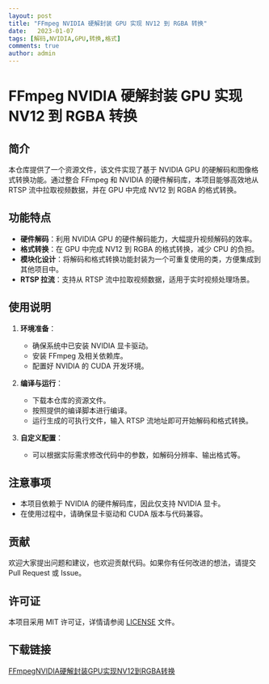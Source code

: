 ```yaml
---
layout: post
title: "FFmpeg NVIDIA 硬解封装 GPU 实现 NV12 到 RGBA 转换"
date:   2023-01-07
tags: [解码,NVIDIA,GPU,转换,格式]
comments: true
author: admin
---
```

# FFmpeg NVIDIA 硬解封装 GPU 实现 NV12 到 RGBA 转换

## 简介

本仓库提供了一个资源文件，该文件实现了基于 NVIDIA GPU 的硬解码和图像格式转换功能。通过整合 FFmpeg 和 NVIDIA 的硬件解码库，本项目能够高效地从 RTSP 流中拉取视频数据，并在 GPU 中完成 NV12 到 RGBA 的格式转换。

## 功能特点

- **硬件解码**：利用 NVIDIA GPU 的硬件解码能力，大幅提升视频解码的效率。
- **格式转换**：在 GPU 中完成 NV12 到 RGBA 的格式转换，减少 CPU 的负担。
- **模块化设计**：将解码和格式转换功能封装为一个可重复使用的类，方便集成到其他项目中。
- **RTSP 拉流**：支持从 RTSP 流中拉取视频数据，适用于实时视频处理场景。

## 使用说明

1. **环境准备**：
   - 确保系统中已安装 NVIDIA 显卡驱动。
   - 安装 FFmpeg 及相关依赖库。
   - 配置好 NVIDIA 的 CUDA 开发环境。

2. **编译与运行**：
   - 下载本仓库的资源文件。
   - 按照提供的编译脚本进行编译。
   - 运行生成的可执行文件，输入 RTSP 流地址即可开始解码和格式转换。

3. **自定义配置**：
   - 可以根据实际需求修改代码中的参数，如解码分辨率、输出格式等。

## 注意事项

- 本项目依赖于 NVIDIA 的硬件解码库，因此仅支持 NVIDIA 显卡。
- 在使用过程中，请确保显卡驱动和 CUDA 版本与代码兼容。

## 贡献

欢迎大家提出问题和建议，也欢迎贡献代码。如果你有任何改进的想法，请提交 Pull Request 或 Issue。

## 许可证

本项目采用 MIT 许可证，详情请参阅 [LICENSE](LICENSE) 文件。

## 下载链接

[FFmpegNVIDIA硬解封装GPU实现NV12到RGBA转换](https://pan.quark.cn/s/1853d591ad7d)